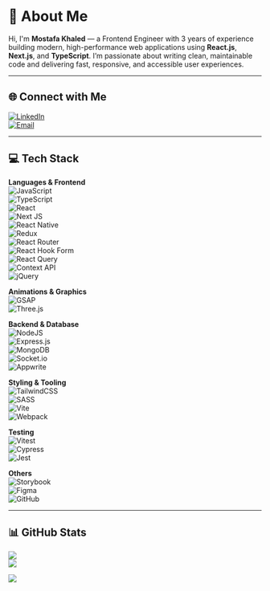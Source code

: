 # 💫 About Me
Hi, I'm **Mostafa Khaled** — a Frontend Engineer with 3 years of experience building modern, high-performance web applications using **React.js**, **Next.js**, and **TypeScript**. I’m passionate about writing clean, maintainable code and delivering fast, responsive, and accessible user experiences.

---

## 🌐 Connect with Me  
[![LinkedIn](https://img.shields.io/badge/LinkedIn-%230077B5.svg?style=flat-square&logo=linkedin&logoColor=white)](https://linkedin.com/in/mostafa-khaled-4527801b5)  
[![Email](https://img.shields.io/badge/Email-D14836?style=flat-square&logo=gmail&logoColor=white)](mailto:m.khaled201774@gmail.com)

---

## 💻 Tech Stack

**Languages & Frontend**  
![JavaScript](https://img.shields.io/badge/javascript-%23323330.svg?style=flat-square&logo=javascript&logoColor=%23F7DF1E)  
![TypeScript](https://img.shields.io/badge/typescript-%23007ACC.svg?style=flat-square&logo=typescript&logoColor=white)  
![React](https://img.shields.io/badge/react-%2320232a.svg?style=flat-square&logo=react&logoColor=%2361DAFB)  
![Next JS](https://img.shields.io/badge/Next-black?style=flat-square&logo=next.js&logoColor=white)  
![React Native](https://img.shields.io/badge/react_native-%2320232a.svg?style=flat-square&logo=react&logoColor=%2361DAFB)  
![Redux](https://img.shields.io/badge/redux-%23593d88.svg?style=flat-square&logo=redux&logoColor=white)  
![React Router](https://img.shields.io/badge/React_Router-CA4245?style=flat-square&logo=react-router&logoColor=white)  
![React Hook Form](https://img.shields.io/badge/React%20Hook%20Form-%23EC5990.svg?style=flat-square&logo=reacthookform&logoColor=white)  
![React Query](https://img.shields.io/badge/-React%20Query-FF4154?style=flat-square&logo=react%20query&logoColor=white)  
![Context API](https://img.shields.io/badge/Context--Api-000000?style=flat-square&logo=react)  
![jQuery](https://img.shields.io/badge/jquery-%230769AD.svg?style=flat-square&logo=jquery&logoColor=white)

**Animations & Graphics**  
![GSAP](https://img.shields.io/badge/GSAP-88CE02.svg?style=flat-square&logo=greensock&logoColor=white)  
![Three.js](https://img.shields.io/badge/three.js-black?style=flat-square&logo=three.js&logoColor=white)

**Backend & Database**  
![NodeJS](https://img.shields.io/badge/node.js-6DA55F?style=flat-square&logo=node.js&logoColor=white)  
![Express.js](https://img.shields.io/badge/express.js-%23404d59.svg?style=flat-square&logo=express&logoColor=%2361DAFB)  
![MongoDB](https://img.shields.io/badge/MongoDB-%234ea94b.svg?style=flat-square&logo=mongodb&logoColor=white)  
![Socket.io](https://img.shields.io/badge/Socket.io-black?style=flat-square&logo=socket.io&badgeColor=010101)  
![Appwrite](https://img.shields.io/badge/Appwrite-%23FD366E.svg?style=flat-square&logo=appwrite&logoColor=white)

**Styling & Tooling**  
![TailwindCSS](https://img.shields.io/badge/tailwindcss-%2338B2AC.svg?style=flat-square&logo=tailwind-css&logoColor=white)  
![SASS](https://img.shields.io/badge/SASS-hotpink.svg?style=flat-square&logo=SASS&logoColor=white)  
![Vite](https://img.shields.io/badge/vite-%23646CFF.svg?style=flat-square&logo=vite&logoColor=white)  
![Webpack](https://img.shields.io/badge/webpack-%238DD6F9.svg?style=flat-square&logo=webpack&logoColor=black)

**Testing**  
![Vitest](https://img.shields.io/badge/Vitest-6E9F18?style=flat-square&logo=vitest&logoColor=white)  
![Cypress](https://img.shields.io/badge/Cypress-17202C?style=flat-square&logo=cypress&logoColor=white)  
![Jest](https://img.shields.io/badge/Jest-C21325?style=flat-square&logo=jest&logoColor=white)

**Others**  
![Storybook](https://img.shields.io/badge/-Storybook-FF4785?style=flat-square&logo=storybook&logoColor=white)  
![Figma](https://img.shields.io/badge/figma-%23F24E1E.svg?style=flat-square&logo=figma&logoColor=white)  
![GitHub](https://img.shields.io/badge/github-%23121011.svg?style=flat-square&logo=github&logoColor=white)

---

## 📊 GitHub Stats
![](https://nirzak-streak-stats.vercel.app/?user=Mo74806&theme=dark&hide_border=true)  
![](https://github-readme-stats.vercel.app/api/top-langs/?username=Mo74806&theme=dark&hide_border=true&include_all_commits=false&count_private=false&layout=compact)

[![](https://visitcount.itsvg.in/api?id=Mo74806&icon=0&color=0)](https://visitcount.itsvg.in)
